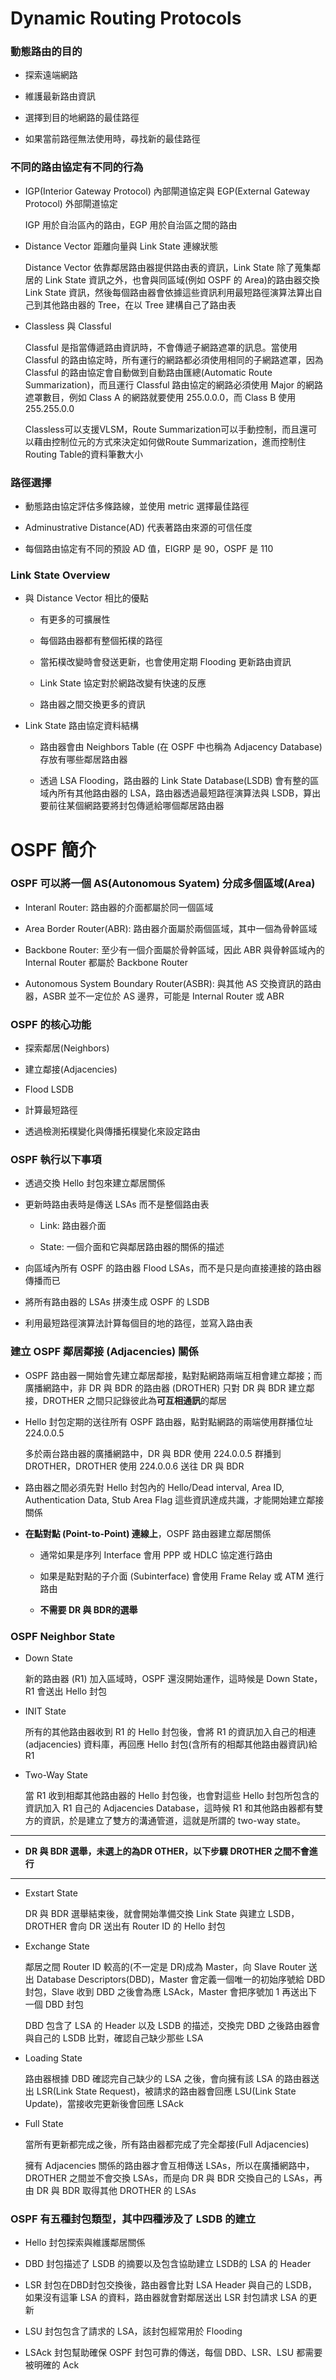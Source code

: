 # Dynamic Routing Protocols

### 動態路由的目的

+ 探索遠端網路

+ 維護最新路由資訊

+ 選擇到目的地網路的最佳路徑

+ 如果當前路徑無法使用時，尋找新的最佳路徑

### 不同的路由協定有不同的行為

+ IGP(Interior Gateway Protocol) 內部閘道協定與 EGP(External Gateway Protocol) 外部閘道協定

    IGP 用於自治區內的路由，EGP 用於自治區之間的路由

+ Distance Vector 距離向量與 Link State 連線狀態

    Distance Vector 依靠鄰居路由器提供路由表的資訊，Link State 除了蒐集鄰居的 Link State 資訊之外，也會與同區域(例如 OSPF 的 Area)的路由器交換 Link State 資訊，然後每個路由器會依據這些資訊利用最短路徑演算法算出自己到其他路由器的 Tree，在以 Tree 建構自己了路由表

+ Classless 與 Classful

    Classful 是指當傳遞路由資訊時，不會傳遞子網路遮罩的訊息。當使用 Classful 的路由協定時，所有運行的網路都必須使用相同的子網路遮罩，因為 Classful 的路由協定會自動做到自動路由匯總(Automatic Route Summarization)，而且運行 Classful 路由協定的網路必須使用 Major 的網路遮罩數目，例如 Class A 的網路就要使用 255.0.0.0，而 Class B 使用 255.255.0.0

    Classless可以支援VLSM，Route Summarization可以手動控制，而且還可以藉由控制位元的方式來決定如何做Route Summarization，進而控制住Routing Table的資料筆數大小

### 路徑選擇

+ 動態路由協定評估多條路線，並使用 metric 選擇最佳路徑

+ Adminustrative Distance(AD) 代表著路由來源的可信任度

+ 每個路由協定有不同的預設 AD 值，EIGRP 是 90，OSPF 是 110

### Link State Overview

+ 與 Distance Vector 相比的優點

    + 有更多的可擴展性

    + 每個路由器都有整個拓樸的路徑

    + 當拓樸改變時會發送更新，也會使用定期 Flooding 更新路由資訊
    
    + Link State 協定對於網路改變有快速的反應

    + 路由器之間交換更多的資訊

+ Link State 路由協定資料結構

    + 路由器會由 Neighbors Table (在 OSPF 中也稱為 Adjacency Database) 存放有哪些鄰居路由器

    + 透過 LSA Flooding，路由器的 Link State Database(LSDB) 會有整的區域內所有其他路由器的 LSA，路由器透過最短路徑演算法與 LSDB，算出要前往某個網路要將封包傳遞給哪個鄰居路由器

# OSPF 簡介

### OSPF 可以將一個 AS(Autonomous Syatem) 分成多個區域(Area)

+ Interanl Router: 路由器的介面都屬於同一個區域

+ Area Border Router(ABR): 路由器介面屬於兩個區域，其中一個為骨幹區域

+ Backbone Router: 至少有一個介面屬於骨幹區域，因此 ABR 與骨幹區域內的 Internal Router 都屬於 Backbone Router

+ Autonomous System Boundary Router(ASBR): 與其他 AS 交換資訊的路由器，ASBR 並不一定位於 AS 邊界，可能是 Internal Router 或 ABR

### OSPF 的核心功能

+ 探索鄰居(Neighbors)

+ 建立鄰接(Adjacencies)

+ Flood LSDB

+ 計算最短路徑

+ 透過檢測拓樸變化與傳播拓樸變化來設定路由

### OSPF 執行以下事項

+ 透過交換 Hello 封包來建立鄰居關係

+ 更新時路由表時是傳送 LSAs 而不是整個路由表

    + Link: 路由器介面

    + State: 一個介面和它與鄰居路由器的關係的描述

+ 向區域內所有 OSPF 的路由器 Flood LSAs，而不是只是向直接連接的路由器傳播而已

+ 將所有路由器的 LSAs 拼湊生成 OSPF 的 LSDB

+ 利用最短路徑演算法計算每個目的地的路徑，並寫入路由表

### 建立 OSPF 鄰居鄰接 (Adjacencies) 關係

+ OSPF 路由器一開始會先建立鄰居鄰接，點對點網路兩端互相會建立鄰接；而廣播網路中，非 DR 與 BDR 的路由器 (DROTHER) 只對 DR 與 BDR 建立鄰接，DROTHER 之間只記錄彼此為**可互相通訊**的鄰居

+ Hello 封包定期的送往所有 OSPF 路由器，點對點網路的兩端使用群播位址 224.0.0.5

    多於兩台路由器的廣播網路中，DR 與 BDR 使用 224.0.0.5 群播到DROTHER，DROTHER 使用 224.0.0.6 送往 DR 與 BDR

+ 路由器之間必須先對 Hello 封包內的 Hello/Dead interval, Area ID, Authentication Data, Stub Area Flag 這些資訊達成共識，才能開始建立鄰接關係

+ **在點對點 (Point-to-Point) 連線上**，OSPF 路由器建立鄰居關係

    + 通常如果是序列 Interface 會用 PPP 或 HDLC 協定進行路由

    + 如果是點對點的子介面 (Subinterface) 會使用 Frame Relay 或 ATM 進行路由

    + **不需要 DR 與 BDR的選舉**
    
### OSPF Neighbor State

+ Down State

    新的路由器 (R1) 加入區域時，OSPF 還沒開始運作，這時候是 Down State，R1 會送出 Hello 封包

+ INIT State

    所有的其他路由器收到 R1 的 Hello 封包後，會將 R1 的資訊加入自己的相連 (adjacencies) 資料庫，再回應 Hello 封包(含所有的相鄰其他路由器資訊)給 R1

+ Two-Way State

    當 R1 收到相鄰其他路由器的 Hello 封包後，也會對這些 Hello 封包所包含的資訊加入 R1 自己的 Adjacencies Database，這時候 R1 和其他路由器都有雙方的資訊，於是建立了雙方的溝通管道，這就是所謂的 two-way state。

---

+  **DR 與 BDR 選舉，未選上的為DR OTHER，以下步驟 DROTHER 之間不會進行**

---

+ Exstart State

    DR 與 BDR 選舉結束後，就會開始準備交換 Link State 與建立 LSDB，DROTHER 會向 DR 送出有 Router ID 的 Hello 封包

+ Exchange State

    鄰居之間 Router ID 較高的(不一定是 DR)成為 Master，向 Slave Router 送出 Database Descriptors(DBD)，Master 會定義一個唯一的初始序號給 DBD 封包，Slave 收到 DBD 之後會為應 LSAck，Master 會把序號加 1 再送出下一個 DBD 封包
    
    DBD 包含了 LSA 的 Header 以及 LSDB 的描述，交換完 DBD 之後路由器會與自己的 LSDB 比對，確認自己缺少那些 LSA

+ Loading State

    路由器根據 DBD 確認完自己缺少的 LSA 之後，會向擁有該 LSA 的路由器送出 LSR(Link State Request)，被請求的路由器會回應 LSU(Link State Update)，當接收完更新後會回應 LSAck

+ Full State

    當所有更新都完成之後，所有路由器都完成了完全鄰接(Full Adjacencies)
    
    擁有 Adjacencies 關係的路由器才會互相傳送 LSAs，所以在廣播網路中，DROTHER 之間並不會交換 LSAs，而是向 DR 與 BDR 交換自己的 LSAs，再由 DR 與 BDR 取得其他 DROTHER 的 LSAs

### OSPF 有五種封包類型，其中四種涉及了 LSDB 的建立

+ Hello 封包探索與維護鄰居關係

+ DBD 封包描述了 LSDB 的摘要以及包含協助建立 LSDB的 LSA 的 Header 

+ LSR 封包在DBD封包交換後，路由器會比對 LSA Header 與自己的 LSDB，如果沒有這筆 LSA 的資料，路由器就會對鄰居送出 LSR 封包請求 LSA 的更新

+ LSU 封包包含了請求的 LSA，該封包經常用於 Flooding

+ LSAck 封包幫助確保 OSPF 封包可靠的傳送，每個 DBD、LSR、LSU 都需要被明確的 Ack